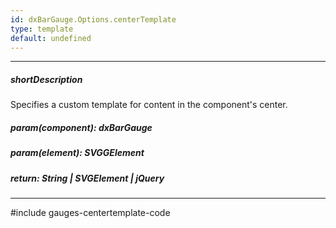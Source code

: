 ```yaml
---
id: dxBarGauge.Options.centerTemplate
type: template
default: undefined
---
```

---
##### shortDescription
Specifies a custom template for content in the component's center.

##### param(component): dxBarGauge
<!-- Description goes here -->

##### param(element): SVGGElement
<!-- Description goes here -->

##### return: String | SVGElement | jQuery
<!-- Description goes here -->

---
#include gauges-centertemplate-code